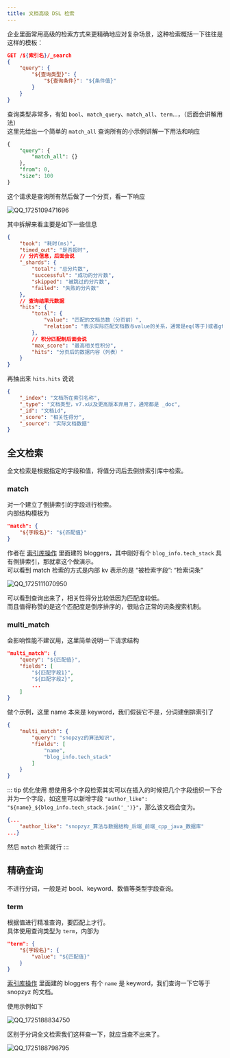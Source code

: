 ```yaml
---
title: 文档高级 DSL 检索
---
```


企业里面常用高级的检索方式来更精确地应对复杂场景，这种检索概括一下往往是这样的模板：

```json
GET /${索引名}/_search
{
    "query": {
        "${查询类型}": {
            "${查询条件}": "${条件值}"
        }
    }
}
```

查询类型非常多，有如 `bool`、`match_query`、`match_all`、`term`...，（后面会讲解用法）  
这里先给出一个简单的 `match_all` 查询所有的小示例讲解一下用法和响应

```sql
{
    "query": {
        "match_all": {}
    },
    "from": 0,
    "size": 100
}
```

这个请求是查询所有然后做了一个分页，看一下响应  

![QQ_1725109471696](https://cr-demo-blog-1308117710.cos.ap-nanjing.myqcloud.com/chivas-regal/QQ_1725109471696.png)

其中拆解来看主要是如下一些信息

```json
{
    "took": "耗时(ms)",
    "timed_out": "是否超时",
    // 分片信息，后面会说
    "_shards": {
        "total": "总分片数",
        "successful": "成功的分片数",
        "skipped": "被跳过的分片数",
        "failed": "失败的分片数"
    },
    // 查询结果元数据
    "hits": {
        "total": {
            "value": "匹配的文档总数（分页前）",
            "relation": "表示实际匹配文档数与value的关系，通常是eq(等于)或者gte(大于等于)"
        },
        // 积分匹配制后面会说
        "max_score": "最高相关性积分",
        "hits": "分页后的数据内容（列表）"
    }
}
```

再抽出来 `hits.hits` 说说

```json
{
    "_index": "文档所在索引名称",
    "_type": "文档类型，v7.x以及更高版本弃用了，通常都是 _doc",
    "_id": "文档id",
    "_score": "相关性得分",
    "_source": "实际文档数据"
}
```

## 全文检索

全文检索是根据指定的字段和值，将值分词后去倒排索引库中检索。

### match

对一个建立了倒排索引的字段进行检索。  
内部结构模板为

```json
"match": {
    "${字段名}": "${匹配值}"
}
```

作者在 [索引库操作](./1-index-crud.html) 里面建的 bloggers，其中刚好有个 `blog_info.tech_stack` 具有倒排索引，那就拿这个做演示。  
可以看到 match 检索的方式是内部 kv 表示的是 “被检索字段”: “检索词条”  

![QQ_1725111070950](https://cr-demo-blog-1308117710.cos.ap-nanjing.myqcloud.com/chivas-regal/QQ_1725111070950.png)

可以看到查询出来了，相关性得分比较低因为匹配度较低。  
而且值得称赞的是这个匹配度是倒序排序的，很贴合正常的词条搜索机制。  

### multi_match

会影响性能不建议用，这里简单说明一下请求结构

```json
"multi_match": {
    "query": "${匹配值}",
    "fields": [
        "${匹配字段1}",
        "${匹配字段2}",
        ...
    ]
}
```

做个示例，这里 name 本来是 keyword，我们假装它不是，分词建倒排索引了

```json
{
    "multi_match": {
        "query": "snopzyz的算法知识",
        "fields": [
            "name",
            "blog_info.tech_stack"
        ]
    }
}
```

::: tip 优化使用
想使用多个字段检索其实可以在插入的时候把几个字段组织一下合并为一个字段，如这里可以新增字段 `"author_like": "${name}_${blog_info.tech_stack.join('_')}"`，那么该文档会变为。  

```json
{...
    "author_like": "snopzyz_算法与数据结构_后端_前端_cpp_java_数据库"
...}
```

然后 `match` 检索就行
:::

## 精确查询

不进行分词，一般是对 bool、keyword、数值等类型字段查询。

### term

根据值进行精准查询，要匹配上才行。  
具体使用查询类型为 `term`，内部为  

```json
"term": {
    "${字段名}": {
        "value": "${匹配值}"
    }
}
```

[索引库操作](./1-index-crud.html) 里面建的 bloggers 有个 `name` 是 keyword，我们查询一下它等于 snopzyz 的文档。  

使用示例如下

![QQ_1725188834750](https://cr-demo-blog-1308117710.cos.ap-nanjing.myqcloud.com/chivas-regal/QQ_1725188834750.png)

区别于分词全文检索我们这样查一下，就应当查不出来了。

![QQ_1725188798795](https://cr-demo-blog-1308117710.cos.ap-nanjing.myqcloud.com/chivas-regal/QQ_1725188798795.png)